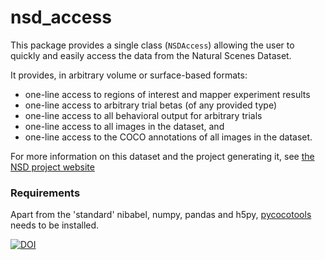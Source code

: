 # nsd_access

This package provides a single class (`NSDAccess`) allowing the user to quickly and easily access the data from the Natural Scenes Dataset.

It provides, in arbitrary volume or surface-based formats:
- one-line access to regions of interest and mapper experiment results
- one-line access to arbitrary trial betas (of any provided type)
- one-line access to all behavioral output for arbitrary trials
- one-line access to all images in the dataset, and
- one-line access to the COCO annotations of all images in the dataset.


For more information on this dataset and the project generating it, see [the NSD project website](http://naturalscenesdataset.org)


### Requirements

Apart from the 'standard' nibabel, numpy, pandas and h5py, [pycocotools](https://github.com/cocodataset/cocoapi) needs to be installed.

[![DOI](https://zenodo.org/badge/209246466.svg)](https://doi.org/10.5281/zenodo.14165748)
